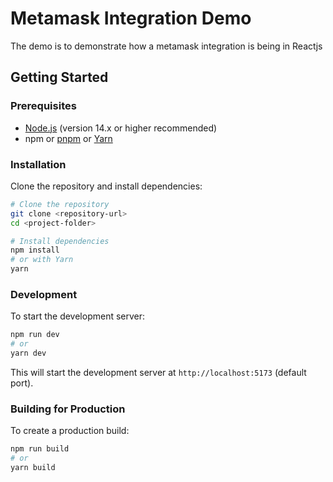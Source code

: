 # Metamask Integration Demo

The demo is to demonstrate how a metamask integration is being in Reactjs 

## Getting Started

### Prerequisites
- [Node.js](https://nodejs.org/) (version 14.x or higher recommended)
- npm or [pnpm](https://pnpm.io/) or [Yarn](https://yarnpkg.com/)

### Installation
Clone the repository and install dependencies:

```bash
# Clone the repository
git clone <repository-url>
cd <project-folder>

# Install dependencies
npm install
# or with Yarn
yarn
```

### Development
To start the development server:

```bash
npm run dev
# or
yarn dev
```

This will start the development server at `http://localhost:5173` (default port).

### Building for Production
To create a production build:

```bash
npm run build
# or
yarn build
```